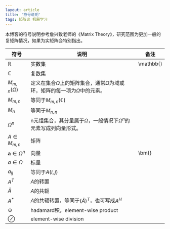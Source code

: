 ```yaml
---
layout: article
title: '符号说明'
tags: 矩阵论 机器学习
---
```


本博客的符号说明参考詹兴致老师的《Matrix Theory》，研究范围为更加一般的复矩阵情况，如果为实矩阵会特别指出。


| 符号 | 说明 | 备注 |
|---|---|---|
| $\mathbb{R}$ | 实数集 | \mathbb{} |
| $\mathbb{C}$ | 复数集 |
| $M_{m,n}(\Omega)$ | 定义在集合$\Omega$上的矩阵集合，通常$\Omega$为域或环，矩阵的每一项为$\Omega$中的元素。|
| $M_{m,n}$ | 等同于$M_{m,n}(\mathbb{C})$ |
| $M_{n}$ | 等同于$M_{n,n}$ |
| $\Omega^n$ | n元组集合，其分量属于$\Omega$，一般情况下$\Omega^n$的元素写成列向量形式。|
| $A\in M_{m,n}$ | 矩阵 |
| $\boldsymbol{a} \in \Omega^n$ | 向量 | \bm{} |
| $a\in \Omega$ | 标量 |
| $a_{ij}$ | 等同于$A(i,j)$ |
| $A^T$ | $A$的转置 |
| $\bar{A}$ | $A$的共轭 |
| $A^*$| $A$的共轭转置，等同于$(\bar{A})^T$，也可写成$A^H$ |
| $\odot$| hadamard积，element-wise product |
| $\oslash$| element-wise division|
